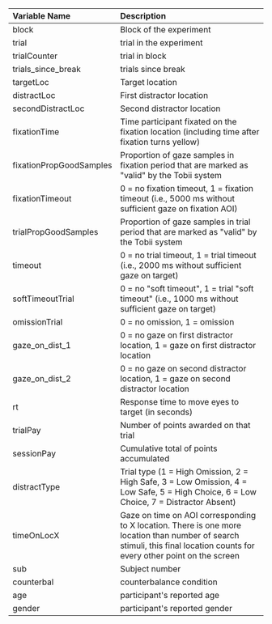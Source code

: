 | Variable Name      | Description |
| :---                | :---         |
| block              | Block of the experiment |
| trial              | trial in the experiment |
| trialCounter | trial in block |
| trials_since_break | trials since break |
| targetLoc | Target location |
| distractLoc | First distractor location |
| secondDistractLoc | Second distractor location |
| fixationTime | Time participant fixated on the fixation location (including time after fixation turns yellow) |
| fixationPropGoodSamples | Proportion of gaze samples in fixation period that are marked as "valid" by the Tobii system |
| fixationTimeout | 0 = no fixation timeout, 1 = fixation timeout (i.e., 5000 ms without sufficient gaze on fixation AOI) |
| trialPropGoodSamples | Proportion of gaze samples in trial period that are marked as "valid" by the Tobii system |
| timeout | 0 = no trial timeout, 1 = trial timeout (i.e., 2000 ms without sufficient gaze on target) |
| softTimeoutTrial | 0 = no "soft timeout", 1 = trial "soft timeout" (i.e., 1000 ms without sufficient gaze on target) |
| omissionTrial | 0 = no omission, 1 = omission |
| gaze_on_dist_1 | 0 = no gaze on first distractor location, 1 = gaze on first distractor location |
| gaze_on_dist_2 | 0 = no gaze on second distractor location, 1 = gaze on second distractor location |
| rt | Response time to move eyes to target (in seconds) |
| trialPay | Number of points awarded on that trial |
| sessionPay | Cumulative total of points accumulated |
| distractType | Trial type (1 = High Omission, 2 = High Safe, 3 = Low Omission, 4 = Low Safe, 5 = High Choice, 6 = Low Choice, 7 = Distractor Absent) |
| timeOnLocX | Gaze on time on AOI corresponding to X location. There is one more location than number of search stimuli, this final location counts for every other point on the screen |
 | sub | Subject number |
 | counterbal | counterbalance condition |
 | age | participant's reported age |
 | gender | participant's reported gender |
